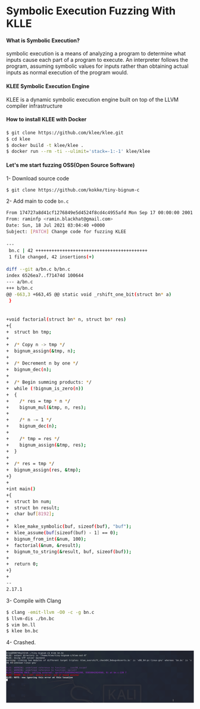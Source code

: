 # Symbolic Execution Fuzzing With KLLE


#### What is Symbolic Execution?

symbolic execution is a means of analyzing a program to determine what inputs cause each part of a program to execute. 
An interpreter follows the program, assuming symbolic values for inputs rather than obtaining actual inputs as normal execution of the program would.


#### KLEE Symbolic Execution Engine
KLEE is a dynamic symbolic execution engine built on top of the LLVM compiler infrastructure


#### How to install KLEE with Docker
```bash
$ git clone https://github.com/klee/klee.git
$ cd klee
$ docker build -t klee/klee .
$ docker run --rm -ti --ulimit='stack=-1:-1' klee/klee
```
#### Let's me start fuzzing OSS(Open Source Software)

1- Download source code
```bash
$ git clone https://github.com/kokke/tiny-bignum-c
```

2- Add main to code `bn.c`

```bash
From 174727a8d41cf1276849e5d4524f8cd4c4955afd Mon Sep 17 00:00:00 2001
From: raminfp <ramin.blackhat@gmail.com>
Date: Sun, 18 Jul 2021 03:04:40 +0000
Subject: [PATCH] Change code for fuzzing KLEE

---
 bn.c | 42 ++++++++++++++++++++++++++++++++++++++++++
 1 file changed, 42 insertions(+)

diff --git a/bn.c b/bn.c
index 6526ea7..f71474d 100644
--- a/bn.c
+++ b/bn.c
@@ -663,3 +663,45 @@ static void _rshift_one_bit(struct bn* a)
 }
 
 
+void factorial(struct bn* n, struct bn* res)
+{
+  struct bn tmp;
+
+  /* Copy n -> tmp */
+  bignum_assign(&tmp, n);
+
+  /* Decrement n by one */
+  bignum_dec(n);
+  
+  /* Begin summing products: */
+  while (!bignum_is_zero(n))
+  {
+    /* res = tmp * n */
+    bignum_mul(&tmp, n, res);
+
+    /* n -= 1 */
+    bignum_dec(n);
+    
+    /* tmp = res */
+    bignum_assign(&tmp, res);
+  }
+
+  /* res = tmp */
+  bignum_assign(res, &tmp);
+}
+
+int main()
+{
+  struct bn num;
+  struct bn result;
+  char buf[8192];
+
+  klee_make_symbolic(buf, sizeof(buf), "buf");
+  klee_assume(buf[sizeof(buf) - 1] == 0);
+  bignum_from_int(&num, 100);
+  factorial(&num, &result);
+  bignum_to_string(&result, buf, sizeof(buf));
+
+  return 0;
+}
+
-- 
2.17.1

```

3- Compile with Clang 

```bash
$ clang -emit-llvm -O0 -c -g bn.c
$ llvm-dis ./bn.bc
$ vim bn.ll
$ klee bn.bc
```

4- Crashed.

![Crashed](https://github.com/raminfp/symbolic_execution_fuzzing/blob/master/img/KLEE.png)

